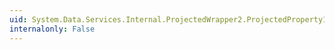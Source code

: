 ```yaml
---
uid: System.Data.Services.Internal.ProjectedWrapper2.ProjectedProperty1
internalonly: False
---
```

